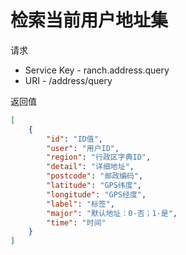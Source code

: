 # 检索当前用户地址集

请求
- Service Key - ranch.address.query
- URI - /address/query

返回值
```json
[
    {
        "id": "ID值",
        "user": "用户ID",
        "region": "行政区字典ID",
        "detail": "详细地址",
        "postcode": "邮政编码",
        "latitude": "GPS纬度",
        "longitude": "GPS经度",
        "label": "标签",
        "major": "默认地址：0-否；1-是",
        "time": "时间"
    }
]
```
